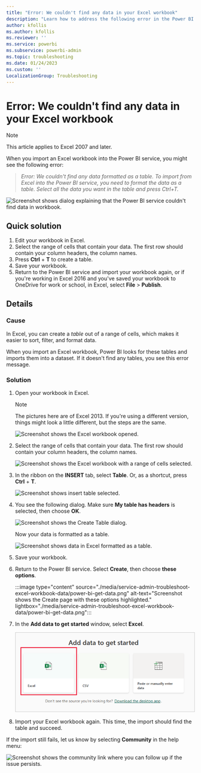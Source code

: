 ```yaml
---
title: "Error: We couldn't find any data in your Excel workbook"
description: "Learn how to address the following error in the Power BI service: We couldn't find any data in your Excel workbook."
author: kfollis
ms.author: kfollis
ms.reviewer: ''
ms.service: powerbi
ms.subservice: powerbi-admin
ms.topic: troubleshooting
ms.date: 01/24/2023
ms.custom: ''
LocalizationGroup: Troubleshooting
---
```

# Error: We couldn't find any data in your Excel workbook

> [!NOTE]  
> This article applies to Excel 2007 and later.

When you import an Excel workbook into the Power BI service, you might see the following error:

> *Error: We couldn't find any data formatted as a table. To import from Excel into the Power BI service, you need to format the data as a table. Select all the data you want in the table and press Ctrl+T.*

![Screenshot shows dialog explaining that the Power BI service couldn't find data in workbook.](media/service-admin-troubleshoot-excel-workbook-data/power-bi-we-couldnt-find-any-data.png)

## Quick solution

1. Edit your workbook in Excel.
1. Select the range of cells that contain your data. The first row should contain your column headers, the column names.
1. Press **Ctrl** + **T** to create a table.
1. Save your workbook.
1. Return to the Power BI service and import your workbook again, or if you're working in Excel 2016 and you've saved your workbook to OneDrive for work or school, in Excel, select **File** > **Publish**.

## Details

### Cause

In Excel, you can create a *table* out of a range of cells, which makes it easier to sort, filter, and format data.

When you import an Excel workbook, Power BI looks for these tables and imports them into a dataset. If it doesn't find any tables, you see this error message.

### Solution

1. Open your workbook in Excel.

   > [!NOTE]
   > The pictures here are of Excel 2013. If you're using a different version, things might look a little different, but the steps are the same.

    ![Screenshot shows the Excel workbook opened.](media/service-admin-troubleshoot-excel-workbook-data/power-bi-troubleshoot-excel-worksheet-1.png)

1. Select the range of cells that contain your data. The first row should contain your column headers, the column names.

   ![Screenshot shows the Excel workbook with a range of cells selected.](media/service-admin-troubleshoot-excel-workbook-data/power-bi-troubleshoot-excel-worksheet-2.png)

1. In the ribbon on the **INSERT** tab, select **Table**. Or, as a shortcut, press **Ctrl** + **T**.

   ![Screenshot shows insert table selected.](media/service-admin-troubleshoot-excel-workbook-data/power-bi-troubleshoot-excel-worksheet-3.png)

1. You see the following dialog. Make sure **My table has headers** is selected, then choose **OK**.

    ![Screenshot shows the Create Table dialog.](media/service-admin-troubleshoot-excel-workbook-data/power-bi-troubleshoot-excel-create-table.png)

   Now your data is formatted as a table.

   ![Screenshot shows data in Excel formatted as a table.](media/service-admin-troubleshoot-excel-workbook-data/power-bi-troubleshoot-excel-table.png)

1. Save your workbook.

1. Return to the Power BI service. Select **Create**, then choose **these options**.

   :::image type="content" source="./media/service-admin-troubleshoot-excel-workbook-data/power-bi-get-data.png" alt-text="Screenshot shows the Create page with these options highlighted." lightbox="./media/service-admin-troubleshoot-excel-workbook-data/power-bi-get-data.png":::

1. In the **Add data to get started** window, select **Excel**.

   ![Screenshot shows Add data to get started where you can choose Excel files.](media/service-admin-troubleshoot-excel-workbook-data/power-bi-get-files.png)

1. Import your Excel workbook again. This time, the import should find the table and succeed.

If the import still fails, let us know by selecting **Community** in the help menu:

![Screenshot shows the community link where you can follow up if the issue persists.](media/service-admin-troubleshoot-excel-workbook-data/power-bi-question-menu-community.png)
